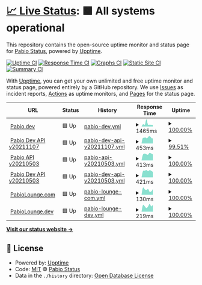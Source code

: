 # [📈 Live Status](https://staging.pabiostatus.com): <!--live status--> **🟩 All systems operational**

This repository contains the open-source uptime monitor and status page for [Pabio Status](https://pabiostatus.com), powered by [Upptime](https://github.com/upptime/upptime).

[![Uptime CI](https://github.com/pabio-status/staging/workflows/Uptime%20CI/badge.svg)](https://github.com/pabio-status/staging/actions?query=workflow%3A%22Uptime+CI%22)
[![Response Time CI](https://github.com/pabio-status/staging/workflows/Response%20Time%20CI/badge.svg)](https://github.com/pabio-status/staging/actions?query=workflow%3A%22Response+Time+CI%22)
[![Graphs CI](https://github.com/pabio-status/staging/workflows/Graphs%20CI/badge.svg)](https://github.com/pabio-status/staging/actions?query=workflow%3A%22Graphs+CI%22)
[![Static Site CI](https://github.com/pabio-status/staging/workflows/Static%20Site%20CI/badge.svg)](https://github.com/pabio-status/staging/actions?query=workflow%3A%22Static+Site+CI%22)
[![Summary CI](https://github.com/pabio-status/staging/workflows/Summary%20CI/badge.svg)](https://github.com/pabio-status/staging/actions?query=workflow%3A%22Summary+CI%22)

With [Upptime](https://upptime.js.org), you can get your own unlimited and free uptime monitor and status page, powered entirely by a GitHub repository. We use [Issues](https://github.com/pabio-status/staging/issues) as incident reports, [Actions](https://github.com/pabio-status/staging/actions) as uptime monitors, and [Pages](https://staging.pabiostatus.com) for the status page.

<!--start: status pages-->
<!-- This summary is generated by Upptime (https://github.com/upptime/upptime) -->
<!-- Do not edit this manually, your changes will be overwritten -->
<!-- prettier-ignore -->
| URL | Status | History | Response Time | Uptime |
| --- | ------ | ------- | ------------- | ------ |
| <img alt="" src="https://favicons.githubusercontent.com/pabio.dev" height="13"> [Pabio.dev](https://pabio.dev) | 🟩 Up | [pabio-dev.yml](https://github.com/pabio-status/staging/commits/HEAD/history/pabio-dev.yml) | <details><summary><img alt="Response time graph" src="./graphs/pabio-dev/response-time-week.png" height="20"> 1465ms</summary><br><a href="https://staging.pabiostatus.com/history/pabio-dev"><img alt="Response time 322" src="https://img.shields.io/endpoint?url=https%3A%2F%2Fraw.githubusercontent.com%2Fpabio-status%2Fstaging%2FHEAD%2Fapi%2Fpabio-dev%2Fresponse-time.json"></a><br><a href="https://staging.pabiostatus.com/history/pabio-dev"><img alt="24-hour response time 7488" src="https://img.shields.io/endpoint?url=https%3A%2F%2Fraw.githubusercontent.com%2Fpabio-status%2Fstaging%2FHEAD%2Fapi%2Fpabio-dev%2Fresponse-time-day.json"></a><br><a href="https://staging.pabiostatus.com/history/pabio-dev"><img alt="7-day response time 1465" src="https://img.shields.io/endpoint?url=https%3A%2F%2Fraw.githubusercontent.com%2Fpabio-status%2Fstaging%2FHEAD%2Fapi%2Fpabio-dev%2Fresponse-time-week.json"></a><br><a href="https://staging.pabiostatus.com/history/pabio-dev"><img alt="30-day response time 579" src="https://img.shields.io/endpoint?url=https%3A%2F%2Fraw.githubusercontent.com%2Fpabio-status%2Fstaging%2FHEAD%2Fapi%2Fpabio-dev%2Fresponse-time-month.json"></a><br><a href="https://staging.pabiostatus.com/history/pabio-dev"><img alt="1-year response time 318" src="https://img.shields.io/endpoint?url=https%3A%2F%2Fraw.githubusercontent.com%2Fpabio-status%2Fstaging%2FHEAD%2Fapi%2Fpabio-dev%2Fresponse-time-year.json"></a></details> | <details><summary><a href="https://staging.pabiostatus.com/history/pabio-dev">100.00%</a></summary><a href="https://staging.pabiostatus.com/history/pabio-dev"><img alt="All-time uptime 100.00%" src="https://img.shields.io/endpoint?url=https%3A%2F%2Fraw.githubusercontent.com%2Fpabio-status%2Fstaging%2FHEAD%2Fapi%2Fpabio-dev%2Fuptime.json"></a><br><a href="https://staging.pabiostatus.com/history/pabio-dev"><img alt="24-hour uptime 100.00%" src="https://img.shields.io/endpoint?url=https%3A%2F%2Fraw.githubusercontent.com%2Fpabio-status%2Fstaging%2FHEAD%2Fapi%2Fpabio-dev%2Fuptime-day.json"></a><br><a href="https://staging.pabiostatus.com/history/pabio-dev"><img alt="7-day uptime 100.00%" src="https://img.shields.io/endpoint?url=https%3A%2F%2Fraw.githubusercontent.com%2Fpabio-status%2Fstaging%2FHEAD%2Fapi%2Fpabio-dev%2Fuptime-week.json"></a><br><a href="https://staging.pabiostatus.com/history/pabio-dev"><img alt="30-day uptime 100.00%" src="https://img.shields.io/endpoint?url=https%3A%2F%2Fraw.githubusercontent.com%2Fpabio-status%2Fstaging%2FHEAD%2Fapi%2Fpabio-dev%2Fuptime-month.json"></a><br><a href="https://staging.pabiostatus.com/history/pabio-dev"><img alt="1-year uptime 100.00%" src="https://img.shields.io/endpoint?url=https%3A%2F%2Fraw.githubusercontent.com%2Fpabio-status%2Fstaging%2FHEAD%2Fapi%2Fpabio-dev%2Fuptime-year.json"></a></details>
| <img alt="" src="https://favicons.githubusercontent.com/v20211107.pabioapi.dev" height="13"> [Pabio Dev API v20211107](https://v20211107.pabioapi.dev/health) | 🟩 Up | [pabio-dev-api-v20211107.yml](https://github.com/pabio-status/staging/commits/HEAD/history/pabio-dev-api-v20211107.yml) | <details><summary><img alt="Response time graph" src="./graphs/pabio-dev-api-v20211107/response-time-week.png" height="20"> 453ms</summary><br><a href="https://staging.pabiostatus.com/history/pabio-dev-api-v20211107"><img alt="Response time 430" src="https://img.shields.io/endpoint?url=https%3A%2F%2Fraw.githubusercontent.com%2Fpabio-status%2Fstaging%2FHEAD%2Fapi%2Fpabio-dev-api-v20211107%2Fresponse-time.json"></a><br><a href="https://staging.pabiostatus.com/history/pabio-dev-api-v20211107"><img alt="24-hour response time 418" src="https://img.shields.io/endpoint?url=https%3A%2F%2Fraw.githubusercontent.com%2Fpabio-status%2Fstaging%2FHEAD%2Fapi%2Fpabio-dev-api-v20211107%2Fresponse-time-day.json"></a><br><a href="https://staging.pabiostatus.com/history/pabio-dev-api-v20211107"><img alt="7-day response time 453" src="https://img.shields.io/endpoint?url=https%3A%2F%2Fraw.githubusercontent.com%2Fpabio-status%2Fstaging%2FHEAD%2Fapi%2Fpabio-dev-api-v20211107%2Fresponse-time-week.json"></a><br><a href="https://staging.pabiostatus.com/history/pabio-dev-api-v20211107"><img alt="30-day response time 425" src="https://img.shields.io/endpoint?url=https%3A%2F%2Fraw.githubusercontent.com%2Fpabio-status%2Fstaging%2FHEAD%2Fapi%2Fpabio-dev-api-v20211107%2Fresponse-time-month.json"></a><br><a href="https://staging.pabiostatus.com/history/pabio-dev-api-v20211107"><img alt="1-year response time 430" src="https://img.shields.io/endpoint?url=https%3A%2F%2Fraw.githubusercontent.com%2Fpabio-status%2Fstaging%2FHEAD%2Fapi%2Fpabio-dev-api-v20211107%2Fresponse-time-year.json"></a></details> | <details><summary><a href="https://staging.pabiostatus.com/history/pabio-dev-api-v20211107">99.51%</a></summary><a href="https://staging.pabiostatus.com/history/pabio-dev-api-v20211107"><img alt="All-time uptime 99.82%" src="https://img.shields.io/endpoint?url=https%3A%2F%2Fraw.githubusercontent.com%2Fpabio-status%2Fstaging%2FHEAD%2Fapi%2Fpabio-dev-api-v20211107%2Fuptime.json"></a><br><a href="https://staging.pabiostatus.com/history/pabio-dev-api-v20211107"><img alt="24-hour uptime 98.21%" src="https://img.shields.io/endpoint?url=https%3A%2F%2Fraw.githubusercontent.com%2Fpabio-status%2Fstaging%2FHEAD%2Fapi%2Fpabio-dev-api-v20211107%2Fuptime-day.json"></a><br><a href="https://staging.pabiostatus.com/history/pabio-dev-api-v20211107"><img alt="7-day uptime 99.51%" src="https://img.shields.io/endpoint?url=https%3A%2F%2Fraw.githubusercontent.com%2Fpabio-status%2Fstaging%2FHEAD%2Fapi%2Fpabio-dev-api-v20211107%2Fuptime-week.json"></a><br><a href="https://staging.pabiostatus.com/history/pabio-dev-api-v20211107"><img alt="30-day uptime 99.65%" src="https://img.shields.io/endpoint?url=https%3A%2F%2Fraw.githubusercontent.com%2Fpabio-status%2Fstaging%2FHEAD%2Fapi%2Fpabio-dev-api-v20211107%2Fuptime-month.json"></a><br><a href="https://staging.pabiostatus.com/history/pabio-dev-api-v20211107"><img alt="1-year uptime 99.82%" src="https://img.shields.io/endpoint?url=https%3A%2F%2Fraw.githubusercontent.com%2Fpabio-status%2Fstaging%2FHEAD%2Fapi%2Fpabio-dev-api-v20211107%2Fuptime-year.json"></a></details>
| <img alt="" src="https://favicons.githubusercontent.com/v20210503.pabioapi.com" height="13"> [Pabio API v20210503](https://v20210503.pabioapi.com/health) | 🟩 Up | [pabio-api-v20210503.yml](https://github.com/pabio-status/staging/commits/HEAD/history/pabio-api-v20210503.yml) | <details><summary><img alt="Response time graph" src="./graphs/pabio-api-v20210503/response-time-week.png" height="20"> 413ms</summary><br><a href="https://staging.pabiostatus.com/history/pabio-api-v20210503"><img alt="Response time 418" src="https://img.shields.io/endpoint?url=https%3A%2F%2Fraw.githubusercontent.com%2Fpabio-status%2Fstaging%2FHEAD%2Fapi%2Fpabio-api-v20210503%2Fresponse-time.json"></a><br><a href="https://staging.pabiostatus.com/history/pabio-api-v20210503"><img alt="24-hour response time 328" src="https://img.shields.io/endpoint?url=https%3A%2F%2Fraw.githubusercontent.com%2Fpabio-status%2Fstaging%2FHEAD%2Fapi%2Fpabio-api-v20210503%2Fresponse-time-day.json"></a><br><a href="https://staging.pabiostatus.com/history/pabio-api-v20210503"><img alt="7-day response time 413" src="https://img.shields.io/endpoint?url=https%3A%2F%2Fraw.githubusercontent.com%2Fpabio-status%2Fstaging%2FHEAD%2Fapi%2Fpabio-api-v20210503%2Fresponse-time-week.json"></a><br><a href="https://staging.pabiostatus.com/history/pabio-api-v20210503"><img alt="30-day response time 395" src="https://img.shields.io/endpoint?url=https%3A%2F%2Fraw.githubusercontent.com%2Fpabio-status%2Fstaging%2FHEAD%2Fapi%2Fpabio-api-v20210503%2Fresponse-time-month.json"></a><br><a href="https://staging.pabiostatus.com/history/pabio-api-v20210503"><img alt="1-year response time 418" src="https://img.shields.io/endpoint?url=https%3A%2F%2Fraw.githubusercontent.com%2Fpabio-status%2Fstaging%2FHEAD%2Fapi%2Fpabio-api-v20210503%2Fresponse-time-year.json"></a></details> | <details><summary><a href="https://staging.pabiostatus.com/history/pabio-api-v20210503">100.00%</a></summary><a href="https://staging.pabiostatus.com/history/pabio-api-v20210503"><img alt="All-time uptime 100.00%" src="https://img.shields.io/endpoint?url=https%3A%2F%2Fraw.githubusercontent.com%2Fpabio-status%2Fstaging%2FHEAD%2Fapi%2Fpabio-api-v20210503%2Fuptime.json"></a><br><a href="https://staging.pabiostatus.com/history/pabio-api-v20210503"><img alt="24-hour uptime 100.00%" src="https://img.shields.io/endpoint?url=https%3A%2F%2Fraw.githubusercontent.com%2Fpabio-status%2Fstaging%2FHEAD%2Fapi%2Fpabio-api-v20210503%2Fuptime-day.json"></a><br><a href="https://staging.pabiostatus.com/history/pabio-api-v20210503"><img alt="7-day uptime 100.00%" src="https://img.shields.io/endpoint?url=https%3A%2F%2Fraw.githubusercontent.com%2Fpabio-status%2Fstaging%2FHEAD%2Fapi%2Fpabio-api-v20210503%2Fuptime-week.json"></a><br><a href="https://staging.pabiostatus.com/history/pabio-api-v20210503"><img alt="30-day uptime 100.00%" src="https://img.shields.io/endpoint?url=https%3A%2F%2Fraw.githubusercontent.com%2Fpabio-status%2Fstaging%2FHEAD%2Fapi%2Fpabio-api-v20210503%2Fuptime-month.json"></a><br><a href="https://staging.pabiostatus.com/history/pabio-api-v20210503"><img alt="1-year uptime 100.00%" src="https://img.shields.io/endpoint?url=https%3A%2F%2Fraw.githubusercontent.com%2Fpabio-status%2Fstaging%2FHEAD%2Fapi%2Fpabio-api-v20210503%2Fuptime-year.json"></a></details>
| <img alt="" src="https://favicons.githubusercontent.com/v20210503.pabioapi.dev" height="13"> [Pabio Dev API v20210503](https://v20210503.pabioapi.dev/health) | 🟩 Up | [pabio-dev-api-v20210503.yml](https://github.com/pabio-status/staging/commits/HEAD/history/pabio-dev-api-v20210503.yml) | <details><summary><img alt="Response time graph" src="./graphs/pabio-dev-api-v20210503/response-time-week.png" height="20"> 421ms</summary><br><a href="https://staging.pabiostatus.com/history/pabio-dev-api-v20210503"><img alt="Response time 416" src="https://img.shields.io/endpoint?url=https%3A%2F%2Fraw.githubusercontent.com%2Fpabio-status%2Fstaging%2FHEAD%2Fapi%2Fpabio-dev-api-v20210503%2Fresponse-time.json"></a><br><a href="https://staging.pabiostatus.com/history/pabio-dev-api-v20210503"><img alt="24-hour response time 368" src="https://img.shields.io/endpoint?url=https%3A%2F%2Fraw.githubusercontent.com%2Fpabio-status%2Fstaging%2FHEAD%2Fapi%2Fpabio-dev-api-v20210503%2Fresponse-time-day.json"></a><br><a href="https://staging.pabiostatus.com/history/pabio-dev-api-v20210503"><img alt="7-day response time 421" src="https://img.shields.io/endpoint?url=https%3A%2F%2Fraw.githubusercontent.com%2Fpabio-status%2Fstaging%2FHEAD%2Fapi%2Fpabio-dev-api-v20210503%2Fresponse-time-week.json"></a><br><a href="https://staging.pabiostatus.com/history/pabio-dev-api-v20210503"><img alt="30-day response time 418" src="https://img.shields.io/endpoint?url=https%3A%2F%2Fraw.githubusercontent.com%2Fpabio-status%2Fstaging%2FHEAD%2Fapi%2Fpabio-dev-api-v20210503%2Fresponse-time-month.json"></a><br><a href="https://staging.pabiostatus.com/history/pabio-dev-api-v20210503"><img alt="1-year response time 416" src="https://img.shields.io/endpoint?url=https%3A%2F%2Fraw.githubusercontent.com%2Fpabio-status%2Fstaging%2FHEAD%2Fapi%2Fpabio-dev-api-v20210503%2Fresponse-time-year.json"></a></details> | <details><summary><a href="https://staging.pabiostatus.com/history/pabio-dev-api-v20210503">100.00%</a></summary><a href="https://staging.pabiostatus.com/history/pabio-dev-api-v20210503"><img alt="All-time uptime 100.00%" src="https://img.shields.io/endpoint?url=https%3A%2F%2Fraw.githubusercontent.com%2Fpabio-status%2Fstaging%2FHEAD%2Fapi%2Fpabio-dev-api-v20210503%2Fuptime.json"></a><br><a href="https://staging.pabiostatus.com/history/pabio-dev-api-v20210503"><img alt="24-hour uptime 100.00%" src="https://img.shields.io/endpoint?url=https%3A%2F%2Fraw.githubusercontent.com%2Fpabio-status%2Fstaging%2FHEAD%2Fapi%2Fpabio-dev-api-v20210503%2Fuptime-day.json"></a><br><a href="https://staging.pabiostatus.com/history/pabio-dev-api-v20210503"><img alt="7-day uptime 100.00%" src="https://img.shields.io/endpoint?url=https%3A%2F%2Fraw.githubusercontent.com%2Fpabio-status%2Fstaging%2FHEAD%2Fapi%2Fpabio-dev-api-v20210503%2Fuptime-week.json"></a><br><a href="https://staging.pabiostatus.com/history/pabio-dev-api-v20210503"><img alt="30-day uptime 100.00%" src="https://img.shields.io/endpoint?url=https%3A%2F%2Fraw.githubusercontent.com%2Fpabio-status%2Fstaging%2FHEAD%2Fapi%2Fpabio-dev-api-v20210503%2Fuptime-month.json"></a><br><a href="https://staging.pabiostatus.com/history/pabio-dev-api-v20210503"><img alt="1-year uptime 100.00%" src="https://img.shields.io/endpoint?url=https%3A%2F%2Fraw.githubusercontent.com%2Fpabio-status%2Fstaging%2FHEAD%2Fapi%2Fpabio-dev-api-v20210503%2Fuptime-year.json"></a></details>
| <img alt="" src="https://favicons.githubusercontent.com/pabiolounge.com" height="13"> [PabioLounge.com](https://pabiolounge.com) | 🟩 Up | [pabio-lounge-com.yml](https://github.com/pabio-status/staging/commits/HEAD/history/pabio-lounge-com.yml) | <details><summary><img alt="Response time graph" src="./graphs/pabio-lounge-com/response-time-week.png" height="20"> 130ms</summary><br><a href="https://staging.pabiostatus.com/history/pabio-lounge-com"><img alt="Response time 214" src="https://img.shields.io/endpoint?url=https%3A%2F%2Fraw.githubusercontent.com%2Fpabio-status%2Fstaging%2FHEAD%2Fapi%2Fpabio-lounge-com%2Fresponse-time.json"></a><br><a href="https://staging.pabiostatus.com/history/pabio-lounge-com"><img alt="24-hour response time 200" src="https://img.shields.io/endpoint?url=https%3A%2F%2Fraw.githubusercontent.com%2Fpabio-status%2Fstaging%2FHEAD%2Fapi%2Fpabio-lounge-com%2Fresponse-time-day.json"></a><br><a href="https://staging.pabiostatus.com/history/pabio-lounge-com"><img alt="7-day response time 130" src="https://img.shields.io/endpoint?url=https%3A%2F%2Fraw.githubusercontent.com%2Fpabio-status%2Fstaging%2FHEAD%2Fapi%2Fpabio-lounge-com%2Fresponse-time-week.json"></a><br><a href="https://staging.pabiostatus.com/history/pabio-lounge-com"><img alt="30-day response time 381" src="https://img.shields.io/endpoint?url=https%3A%2F%2Fraw.githubusercontent.com%2Fpabio-status%2Fstaging%2FHEAD%2Fapi%2Fpabio-lounge-com%2Fresponse-time-month.json"></a><br><a href="https://staging.pabiostatus.com/history/pabio-lounge-com"><img alt="1-year response time 214" src="https://img.shields.io/endpoint?url=https%3A%2F%2Fraw.githubusercontent.com%2Fpabio-status%2Fstaging%2FHEAD%2Fapi%2Fpabio-lounge-com%2Fresponse-time-year.json"></a></details> | <details><summary><a href="https://staging.pabiostatus.com/history/pabio-lounge-com">100.00%</a></summary><a href="https://staging.pabiostatus.com/history/pabio-lounge-com"><img alt="All-time uptime 99.98%" src="https://img.shields.io/endpoint?url=https%3A%2F%2Fraw.githubusercontent.com%2Fpabio-status%2Fstaging%2FHEAD%2Fapi%2Fpabio-lounge-com%2Fuptime.json"></a><br><a href="https://staging.pabiostatus.com/history/pabio-lounge-com"><img alt="24-hour uptime 100.00%" src="https://img.shields.io/endpoint?url=https%3A%2F%2Fraw.githubusercontent.com%2Fpabio-status%2Fstaging%2FHEAD%2Fapi%2Fpabio-lounge-com%2Fuptime-day.json"></a><br><a href="https://staging.pabiostatus.com/history/pabio-lounge-com"><img alt="7-day uptime 100.00%" src="https://img.shields.io/endpoint?url=https%3A%2F%2Fraw.githubusercontent.com%2Fpabio-status%2Fstaging%2FHEAD%2Fapi%2Fpabio-lounge-com%2Fuptime-week.json"></a><br><a href="https://staging.pabiostatus.com/history/pabio-lounge-com"><img alt="30-day uptime 99.92%" src="https://img.shields.io/endpoint?url=https%3A%2F%2Fraw.githubusercontent.com%2Fpabio-status%2Fstaging%2FHEAD%2Fapi%2Fpabio-lounge-com%2Fuptime-month.json"></a><br><a href="https://staging.pabiostatus.com/history/pabio-lounge-com"><img alt="1-year uptime 99.98%" src="https://img.shields.io/endpoint?url=https%3A%2F%2Fraw.githubusercontent.com%2Fpabio-status%2Fstaging%2FHEAD%2Fapi%2Fpabio-lounge-com%2Fuptime-year.json"></a></details>
| <img alt="" src="https://favicons.githubusercontent.com/pabiolounge.dev" height="13"> [PabioLounge.dev](https://pabiolounge.dev) | 🟩 Up | [pabio-lounge-dev.yml](https://github.com/pabio-status/staging/commits/HEAD/history/pabio-lounge-dev.yml) | <details><summary><img alt="Response time graph" src="./graphs/pabio-lounge-dev/response-time-week.png" height="20"> 219ms</summary><br><a href="https://staging.pabiostatus.com/history/pabio-lounge-dev"><img alt="Response time 379" src="https://img.shields.io/endpoint?url=https%3A%2F%2Fraw.githubusercontent.com%2Fpabio-status%2Fstaging%2FHEAD%2Fapi%2Fpabio-lounge-dev%2Fresponse-time.json"></a><br><a href="https://staging.pabiostatus.com/history/pabio-lounge-dev"><img alt="24-hour response time 226" src="https://img.shields.io/endpoint?url=https%3A%2F%2Fraw.githubusercontent.com%2Fpabio-status%2Fstaging%2FHEAD%2Fapi%2Fpabio-lounge-dev%2Fresponse-time-day.json"></a><br><a href="https://staging.pabiostatus.com/history/pabio-lounge-dev"><img alt="7-day response time 219" src="https://img.shields.io/endpoint?url=https%3A%2F%2Fraw.githubusercontent.com%2Fpabio-status%2Fstaging%2FHEAD%2Fapi%2Fpabio-lounge-dev%2Fresponse-time-week.json"></a><br><a href="https://staging.pabiostatus.com/history/pabio-lounge-dev"><img alt="30-day response time 463" src="https://img.shields.io/endpoint?url=https%3A%2F%2Fraw.githubusercontent.com%2Fpabio-status%2Fstaging%2FHEAD%2Fapi%2Fpabio-lounge-dev%2Fresponse-time-month.json"></a><br><a href="https://staging.pabiostatus.com/history/pabio-lounge-dev"><img alt="1-year response time 379" src="https://img.shields.io/endpoint?url=https%3A%2F%2Fraw.githubusercontent.com%2Fpabio-status%2Fstaging%2FHEAD%2Fapi%2Fpabio-lounge-dev%2Fresponse-time-year.json"></a></details> | <details><summary><a href="https://staging.pabiostatus.com/history/pabio-lounge-dev">100.00%</a></summary><a href="https://staging.pabiostatus.com/history/pabio-lounge-dev"><img alt="All-time uptime 99.96%" src="https://img.shields.io/endpoint?url=https%3A%2F%2Fraw.githubusercontent.com%2Fpabio-status%2Fstaging%2FHEAD%2Fapi%2Fpabio-lounge-dev%2Fuptime.json"></a><br><a href="https://staging.pabiostatus.com/history/pabio-lounge-dev"><img alt="24-hour uptime 100.00%" src="https://img.shields.io/endpoint?url=https%3A%2F%2Fraw.githubusercontent.com%2Fpabio-status%2Fstaging%2FHEAD%2Fapi%2Fpabio-lounge-dev%2Fuptime-day.json"></a><br><a href="https://staging.pabiostatus.com/history/pabio-lounge-dev"><img alt="7-day uptime 100.00%" src="https://img.shields.io/endpoint?url=https%3A%2F%2Fraw.githubusercontent.com%2Fpabio-status%2Fstaging%2FHEAD%2Fapi%2Fpabio-lounge-dev%2Fuptime-week.json"></a><br><a href="https://staging.pabiostatus.com/history/pabio-lounge-dev"><img alt="30-day uptime 99.92%" src="https://img.shields.io/endpoint?url=https%3A%2F%2Fraw.githubusercontent.com%2Fpabio-status%2Fstaging%2FHEAD%2Fapi%2Fpabio-lounge-dev%2Fuptime-month.json"></a><br><a href="https://staging.pabiostatus.com/history/pabio-lounge-dev"><img alt="1-year uptime 99.96%" src="https://img.shields.io/endpoint?url=https%3A%2F%2Fraw.githubusercontent.com%2Fpabio-status%2Fstaging%2FHEAD%2Fapi%2Fpabio-lounge-dev%2Fuptime-year.json"></a></details>

<!--end: status pages-->

[**Visit our status website →**](https://staging.pabiostatus.com)

## 📄 License

- Powered by: [Upptime](https://github.com/upptime/upptime)
- Code: [MIT](./LICENSE) © [Pabio Status](https://pabiostatus.com)
- Data in the `./history` directory: [Open Database License](https://opendatacommons.org/licenses/odbl/1-0/)
